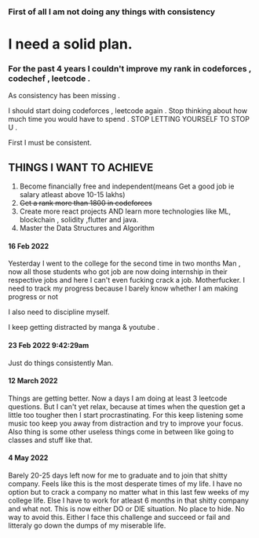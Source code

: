 ### First of all I am not doing any things with consistency 

# I need a solid plan.

### For the past 4 years I couldn't improve my rank in codeforces , codechef , leetcode .

As consistency has been missing .

I should start doing codeforces ,  leetcode again .
Stop thinking about how much time you would have to spend .
STOP LETTING YOURSELF TO STOP U .

First I must be consistent.

## THINGS I WANT TO ACHIEVE

1) Become financially free and independent(means Get a good job ie salary atleast above 10-15 lakhs)
2) ~~Get a rank more than 1800 in codeforces~~
3) Create more react projects AND learn more technologies like ML, blockchain , solidity ,flutter and java.
4) Master the Data Structures and Algorithm

#### 16 Feb 2022

Yesterday I went to the college for the second time in two months
Man , now all those students who got job are now doing internship in their respective jobs and here I can't even fucking crack a job.
Motherfucker.
I need to track my progress because I barely know whether I am making progress or not
  
I also need to discipline myself.

I keep getting distracted by manga & youtube .

#### 23 Feb 2022 9:42:29am 

Just do things consistently Man.

#### 12 March 2022

Things are getting better. Now a days I am doing at least 3 leetcode questions. But I can't yet relax, because at times when the question get a little too tougher then I start procrastinating.
For this keep listening some music too keep you away from distraction and try to improve your focus. 
Also thing is some other useless things come in between like going to classes and stuff like that.

#### 4 May 2022 
Barely 20-25 days left now for me to graduate and to join that shitty company. Feels like this is the most desperate times of my life. I have no option but to crack a company no matter what in this last few weeks of my college life. Else I have to work for atleast 6 months in that shitty company and what not. This is now either DO or DIE situation. No place to hide. No way to avoid this. Either I face this challenge and succeed or fail and litteraly go down the dumps of my miserable life.